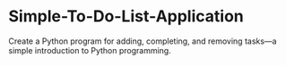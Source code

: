# Simple-To-Do-List-Application
Create a Python program for adding, completing, and removing tasks—a simple introduction to Python programming.
